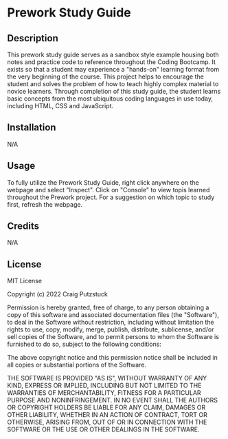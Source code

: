 # Prework Study Guide

## Description
This prework study guide serves as a sandbox style example housing both notes and practice code to reference throughout the Coding Bootcamp. It exists so that a student may experience a "hands-on" learning format from the very beginning of the course. This project helps to encourage the student and solves the problem of how to teach highly complex material to novice learners. Through completion of this study guide, the student learns basic concepts from the most ubiquitous coding languages in use today, including HTML, CSS and JavaScript. 

## Installation
N/A

## Usage
To fully utilize the Prework Study Guide, right click anywhere on the webpage and select "Inspect". Click on "Console" to view topis learned throughout the Prework project. For a suggestion on which topic to study first, refresh the webpage.

## Credits
N/A

## License
MIT License

Copyright (c) 2022 Craig Putzstuck

Permission is hereby granted, free of charge, to any person obtaining a copy
of this software and associated documentation files (the "Software"), to deal
in the Software without restriction, including without limitation the rights
to use, copy, modify, merge, publish, distribute, sublicense, and/or sell
copies of the Software, and to permit persons to whom the Software is
furnished to do so, subject to the following conditions:

The above copyright notice and this permission notice shall be included in all
copies or substantial portions of the Software.

THE SOFTWARE IS PROVIDED "AS IS", WITHOUT WARRANTY OF ANY KIND, EXPRESS OR
IMPLIED, INCLUDING BUT NOT LIMITED TO THE WARRANTIES OF MERCHANTABILITY,
FITNESS FOR A PARTICULAR PURPOSE AND NONINFRINGEMENT. IN NO EVENT SHALL THE
AUTHORS OR COPYRIGHT HOLDERS BE LIABLE FOR ANY CLAIM, DAMAGES OR OTHER
LIABILITY, WHETHER IN AN ACTION OF CONTRACT, TORT OR OTHERWISE, ARISING FROM,
OUT OF OR IN CONNECTION WITH THE SOFTWARE OR THE USE OR OTHER DEALINGS IN THE
SOFTWARE.